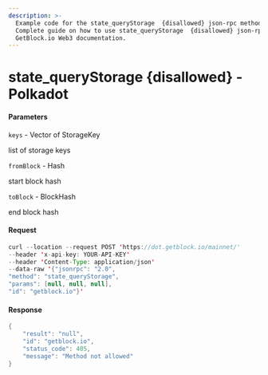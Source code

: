 ```yaml
---
description: >-
  Example code for the state_queryStorage  {disallowed} json-rpc method.
  Сomplete guide on how to use state_queryStorage  {disallowed} json-rpc in
  GetBlock.io Web3 documentation.
---
```


# state\_queryStorage {disallowed} - Polkadot

#### Parameters

`keys` - Vector of StorageKey

list of storage keys

`fromBlock` - Hash

start block hash

`toBlock` - BlockHash

end block hash

#### Request

```java
curl --location --request POST 'https://dot.getblock.io/mainnet/' 
--header 'x-api-key: YOUR-API-KEY' 
--header 'Content-Type: application/json' 
--data-raw '{"jsonrpc": "2.0",
"method": "state_queryStorage",
"params": [null, null, null],
"id": "getblock.io"}'
```

#### Response

```java
{
    "result": "null",
    "id": "getblock.io",
    "status_code": 405,
    "message": "Method not allowed"
}
```

